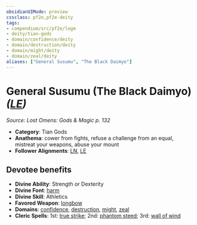 ```yaml
---
obsidianUIMode: preview
cssclass: pf2e,pf2e-deity
tags:
- compendium/src/pf2e/logm
- deity/tian-gods
- domain/confidence/deity
- domain/destruction/deity
- domain/might/deity
- domain/zeal/deity
aliases: ["General Susumu", "The Black Daimyo"]
---
```

# General Susumu (The Black Daimyo) *([LE](../../../rules/traits/lawful-evil-b1.md))*  
*Source: Lost Omens: Gods & Magic p. 132*  

- **Category**: Tian Gods
- **Anathema**: cower from fights, refuse a challenge from an equal, mistreat your weapons, abuse your mount
- **Follower Alignments**: [LN](../../../rules/traits/lawful-neutral-b1.md), [LE](../../../rules/traits/lawful-evil-b1.md)

## Devotee benefits

- **Divine Ability**: Strength or Dexterity
- **Divine Font**: [harm](../../spells/harm.md)
- **Divine Skill**: Athletics
- **Favored Weapon**: [longbow](../../equipment/items/longbow.md)
- **Domains**: [confidence](../domains.md#Confidence), [destruction](../domains.md#Destruction), [might](../domains.md#Might), [zeal](../domains.md#Zeal)
- **Cleric Spells**: 1st: [true strike](../../spells/true-strike.md); 2nd: [phantom steed](../../spells/phantom-steed.md); 3rd: [wall of wind](../../spells/wall-of-wind.md)